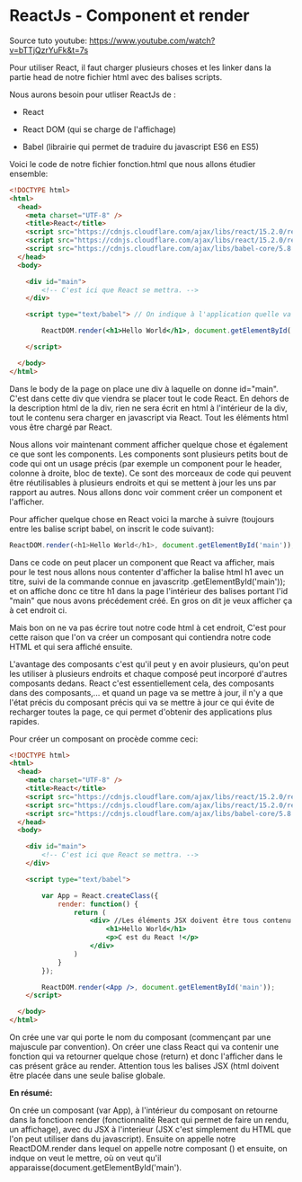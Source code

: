 # ReactJs - Component et render

Source tuto youtube: https://www.youtube.com/watch?v=bTTjQzrYuFk&t=7s

Pour utiliser React, il faut charger plusieurs choses et les linker dans la partie head de notre fichier html avec des balises scripts.

Nous aurons besoin pour utliser ReactJs de :

* React
<script src="https://cdnjs.cloudflare.com/ajax/libs/react/15.2.0/react.min.js"></script>

* React DOM (qui se charge de l'affichage)
<script src="https://cdnjs.cloudflare.com/ajax/libs/react/15.2.0/react-dom.min.js"></script>

* Babel (librairie qui permet de traduire du javascript ES6 en ES5)
<script src="https://cdnjs.cloudflare.com/ajax/libs/babel-core/5.8.34/browser.min.js"></script>

Voici le code de notre fichier fonction.html que nous allons étudier ensemble:

````html
<!DOCTYPE html>
<html>
  <head>
    <meta charset="UTF-8" />
    <title>React</title>
    <script src="https://cdnjs.cloudflare.com/ajax/libs/react/15.2.0/react.min.js"></script>
    <script src="https://cdnjs.cloudflare.com/ajax/libs/react/15.2.0/react-dom.min.js"></script>
    <script src="https://cdnjs.cloudflare.com/ajax/libs/babel-core/5.8.34/browser.min.js"></script>
  </head>
  <body>

    <div id="main">
    	<!-- C'est ici que React se mettra. -->
    </div>

    <script type="text/babel"> // On indique à l'application quelle va devoir utiliser babel pour que le contenu soit traduit.

  		ReactDOM.render(<h1>Hello World</h1>, document.getElementById('main'));

    </script>

  </body>
</html>
````

Dans le body de la page on place une div à laquelle on donne id="main". C'est dans cette div que viendra se placer tout le code React. En dehors de la description html de la div, rien ne sera écrit en html à l'intérieur de la div, tout le contenu sera charger en javascript via React. Tout les éléments html vous être chargé par React.

Nous allons voir maintenant comment afficher quelque chose et également ce que sont les components. Les components sont plusieurs petits bout de code qui ont un usage précis (par exemple un component pour le header, colonne à droite, bloc de texte). Ce sont des morceaux de code qui peuvent être réutilisables à plusieurs endroits et qui se mettent à jour les uns par rapport au autres. Nous allons donc voir comment créer un component et l'afficher.

Pour afficher quelque chose en React voici la marche à suivre (toujours entre les balise script babel, on inscrit le code suivant):

```javascript
ReactDOM.render(<h1>Hello World</h1>, document.getElementById('main'));
```

Dans ce code on peut placer un component que React va afficher, mais pour le test nous allons nous contenter d'afficher la balise html h1 avec un titre, suivi de la commande connue en javascritp .getElementById('main')); et on affiche donc ce titre h1 dans la page l'intérieur des balises portant l'id "main" que nous avons précédement créé. En gros on dit je veux afficher ça à cet endroit ci.

Mais bon on ne va pas écrire tout notre code html à cet endroit, C'est pour cette raison que l'on va créer un composant qui contiendra notre code HTML et qui sera affiché ensuite.

L'avantage des composants c'est qu'il peut y en avoir plusieurs, qu'on peut les utiliser à plusieurs endroits et chaque composé peut incorporé d'autres composants dedans. React c'est essentiellement cela, des composants dans des composants,... et quand un page va se mettre à jour, il n'y a que l'état précis du composant précis qui va se mettre à jour ce qui évite de recharger toutes la page, ce qui permet d'obtenir des applications plus rapides.

Pour créer un composant on procède comme ceci:

````html
<!DOCTYPE html>
<html>
  <head>
    <meta charset="UTF-8" />
    <title>React</title>
    <script src="https://cdnjs.cloudflare.com/ajax/libs/react/15.2.0/react.min.js"></script>
    <script src="https://cdnjs.cloudflare.com/ajax/libs/react/15.2.0/react-dom.min.js"></script>
    <script src="https://cdnjs.cloudflare.com/ajax/libs/babel-core/5.8.34/browser.min.js"></script>
  </head>
  <body>

    <div id="main">
    	<!-- C'est ici que React se mettra. -->
    </div>

    <script type="text/babel">

    	var App = React.createClass({
    		render: function() {
    			return (
    				<div> //Les éléments JSX doivent être tous contenu dans une seule balise
						<h1>Hello World</h1>
						<p>C est du React !</p>
					</div>
    			)
    		}
    	});

  		ReactDOM.render(<App />, document.getElementById('main'));
    </script>

  </body>
</html>
````

On crée une var qui porte le nom du composant (commençant par une majuscule par convention). On créer une class React qui va contenir une fonction qui va retourner quelque chose (return) et donc l'afficher dans le cas présent grâce au render. Attention tous les balises JSX (html doivent être placée dans une seule balise globale.

**En résumé:**

On crée un composant (var App),  à  l'intérieur du composant on retourne dans la fonctioon render (fonctionnalité React qui permet de faire un rendu, un affichage), avec du JSX à l'interieur (JSX c'est simplement du HTML que l'on peut utiliser dans du javascript). Ensuite on appelle notre ReactDOM.render dans lequel on appelle notre composant (<App />) et ensuite, on indque on veut le mettre, où on veut qu'il apparaisse(document.getElementById('main').

